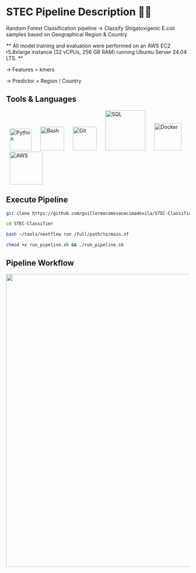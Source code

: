 # STEC Pipeline Description 🧬🧬
Random Forest Classification pipeline -> Classify Shigatoxigenic E.coli samples based on Geographical Region & Country

** All model training and evaluation were performed on an AWS EC2 r5.8xlarge instance (32 vCPUs, 256 GB RAM) running Ubuntu Server 24.04 LTS. ** 

-> Features = kmers

-> Predictor = Region / Country

## Tools & Languages
<p align="left">
  <img src="https://github.com/user-attachments/assets/5e678fc0-9597-4252-98dd-eb9aaccc823e" alt="Python" width="60" style="margin: 0 10px;"/>
  <img src="https://github.com/user-attachments/assets/4bbcf45e-d572-45e9-a16c-3ff379e72390" alt="Bash" width="65" style="margin: 0 10px;"/>
  <img src="https://github.com/user-attachments/assets/805532d9-fc8b-446f-aac6-933cc4aa6185" alt="Git" width="65" style="margin: 0 10px;"/>
  <img src="https://github.com/user-attachments/assets/0427f54d-9e05-4969-91d1-13af16c3fb42" alt="SQL" width="110" style="margin: 0 10px;"/>
  <img src="https://github.com/user-attachments/assets/bfc30e37-cb64-4d59-8cec-52ab5c12fab7" alt="Docker" width="75" style="margin: 0 10px;"/>
  <img src="https://github.com/user-attachments/assets/910424f1-59e7-40cf-bc40-2b55d0ccb7d5" alt="AWS" width="90" style="margin: 0 10px;"/>
</p>

## Execute Pipeline

```bash
git clone https://github.com/guillermocomesanacimadevila/STEC-Classifier.git
```

```bash
cd STEC-Classifier
```

```bash
bash ~/tools/nextflow run /full/path/to/main.nf
```

```bash
chmod +x run_pipeline.sh && ./run_pipeline.sh
```

## Pipeline Workflow
<img src="https://github.com/user-attachments/assets/50b82c27-34a7-4e31-a0c5-e0814a57be05" width="800"/>
